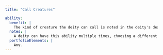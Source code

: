 ```yaml
---
title: "Call Creatures"

ability:
  benefit: |
    The kind of creature the deity can call is noted in the deity's description. Each creature called can have no more Hit Dice than the deity has divine ranks, and the deity cannot have more creatures serving it at any given time than the deity has ranks. The creatures are transported to the deity's presence through an interdimensional connection similar to that created by a {% spell_link gate %} spell, except that it opens to the Material Plane. The creatures willingly serve to the best of their ability. The calling effect is otherwise similar to the calling property of the {% spell_link gate %} spell.
  notes: |
    A deity can have this ability multiple times, choosing a different kind of creature each time.
  portfolioElements: |
    Any.
---
```


